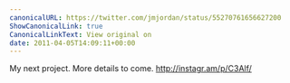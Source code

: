 ```yaml
---
canonicalURL: https://twitter.com/jmjordan/status/55270761656627200
ShowCanonicalLink: true
CanonicalLinkText: View original on
date: 2011-04-05T14:09:11+00:00
---
```

My next project. More details to come. http://instagr.am/p/C3Alf/